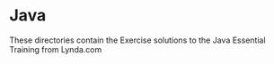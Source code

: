 # Java

These directories contain the Exercise solutions to the Java Essential Training from Lynda.com
